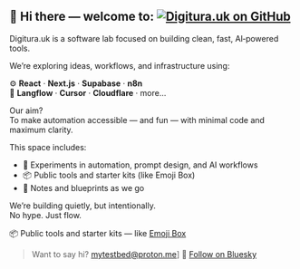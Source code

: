 ## 👋 Hi there — welcome to: [![Digitura.uk on GitHub](https://img.shields.io/badge/Digitura.uk_on_GitHub-24292f?logo=github&logoColor=white&style=for-the-badge&labelColor=24292f&borderRadius=20)](https://github.com/digitura-uk)



Digitura.uk is a software lab focused on building clean, fast, AI‑powered tools.

We’re exploring ideas, workflows, and infrastructure using:

⚙️ **React** · **Next.js** · **Supabase** · **n8n**  
🧠 **Langflow** · **Cursor** · **Cloudflare** · more...

Our aim?  
To make automation accessible — and fun — with minimal code and maximum clarity.

This space includes:

- 🧪 Experiments in automation, prompt design, and AI workflows  
- 📦 Public tools and starter kits (like Emoji Box)  
- 📓 Notes and blueprints as we go

We’re building quietly, but intentionally.  
No hype. Just flow.

📦 Public tools and starter kits — like [Emoji Box](https://github.com/digitura-uk/cool-emoji-box)

> Want to say hi? mytestbed@proton.me]
> 📢 [Follow on Bluesky](https://bsky.app/profile/digitura.uk)



